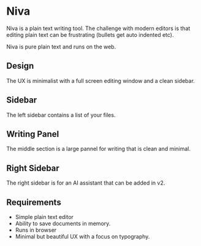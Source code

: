 # Niva

Niva is a plain text writing tool. The challenge with modern editors is that editing plain text can be frustrating (bullets get auto indented etc). 

Niva is pure plain text and runs on the web. 

## Design

The UX is minimalist with a full screen editing window and a clean sidebar. 

## Sidebar 

The left sidebar contains a list of your files. 

## Writing Panel 

The middle section is a large pannel for writing that is clean and minimal. 

## Right Sidebar 

The right sidebar is for an AI assistant that can be added in v2. 

## Requirements 

- Simple plain text editor 
- Ability to save documents in memory. 
- Runs in browser 
- Minimal but beautiful UX with a focus on typography.